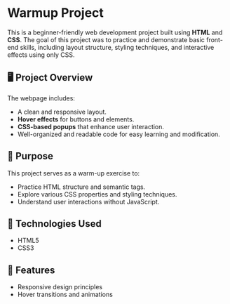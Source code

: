 # Warmup Project

This is a beginner-friendly web development project built using **HTML** and **CSS**. The goal of this project was to practice and demonstrate basic front-end skills, including layout structure, styling techniques, and interactive effects using only CSS.

## 🖥️ Project Overview

The webpage includes:
- A clean and responsive layout.
- **Hover effects** for buttons and elements.
- **CSS-based popups** that enhance user interaction.
- Well-organized and readable code for easy learning and modification.

## 🎯 Purpose

This project serves as a warm-up exercise to:
- Practice HTML structure and semantic tags.
- Explore various CSS properties and styling techniques.
- Understand user interactions without JavaScript.

## 📁 Technologies Used

- HTML5
- CSS3

## 🧪 Features

- Responsive design principles
- Hover transitions and animations




